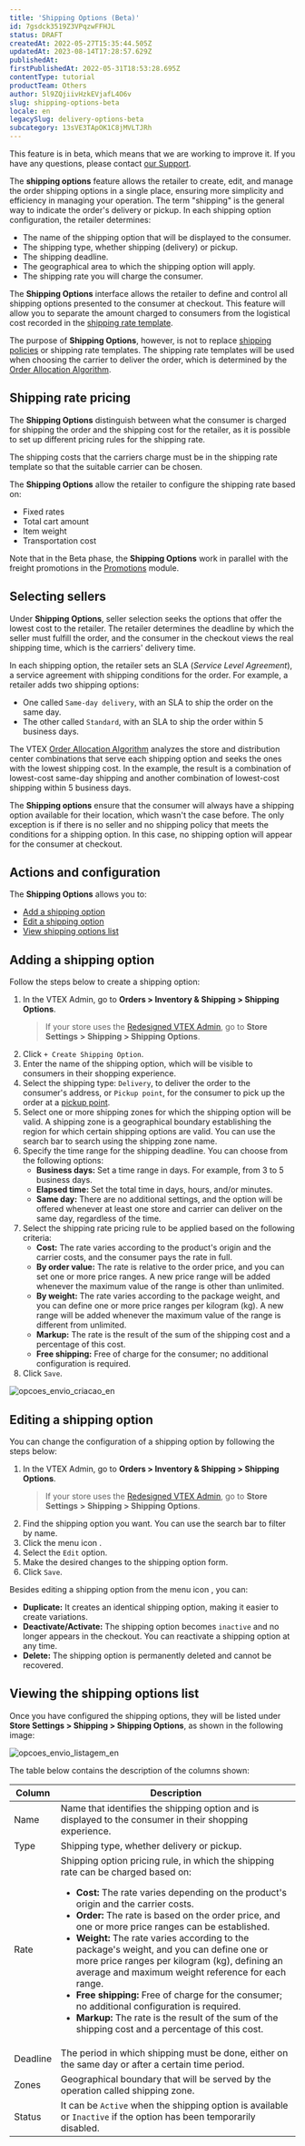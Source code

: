 ```yaml
---
title: 'Shipping Options (Beta)'
id: 7gsdck3519Z3VPqzwFFHJL
status: DRAFT
createdAt: 2022-05-27T15:35:44.505Z
updatedAt: 2023-08-14T17:28:57.629Z
publishedAt: 
firstPublishedAt: 2022-05-31T18:53:28.695Z
contentType: tutorial
productTeam: Others
author: 5l9ZQjiivHzkEVjafL4O6v
slug: shipping-options-beta
locale: en
legacySlug: delivery-options-beta
subcategory: 13sVE3TApOK1C8jMVLTJRh
---
```


<div class="alert alert-info">
<p>This feature is in beta, which means that we are working to improve it. If you have any questions, please contact <a href= "https://support.vtex.com/hc/en-us/requests">our Support</a>.</p>
</div>

The **shipping options** feature allows the retailer to create, edit, and manage the order shipping options in a single place, ensuring more simplicity and efficiency in managing your operation. The term "shipping" is the general way to indicate the order's delivery or pickup. In each shipping option configuration, the retailer determines:

- The name of the shipping option that will be displayed to the consumer.
- The shipping type, whether shipping (delivery) or pickup.
- The shipping deadline.
- The geographical area to which the shipping option will apply.
- The shipping rate you will charge the consumer.

The **Shipping Options** interface allows the retailer to define and control all shipping options presented to the consumer at checkout. This feature will allow you to separate the amount charged to consumers from the logistical cost recorded in the [shipping rate template](https://help.vtex.com/en/tutorial/planilha-de-frete--tutorials_127).

The purpose of **Shipping Options**, however, is not to replace [shipping policies](https://help.vtex.com/en/tutorial/politica-de-envio--tutorials_140) or shipping rate templates. The shipping rate templates will be used when choosing the carrier to deliver the order, which is determined by the [Order Allocation Algorithm](https://help.vtex.com/en/tutorial/order-allocation-algorithm-beta--1zLCAyEdnVe3EsE9Kz88xA).

## Shipping rate pricing

The **Shipping Options** distinguish between what the consumer is charged for shipping the order and the shipping cost for the retailer, as it is possible to set up different pricing rules for the shipping rate.

<div class = "alert alert-info">
The shipping costs that the carriers charge must be in the shipping rate template so that the suitable carrier can be chosen.
</div>

The **Shipping Options** allow the retailer to configure the shipping rate based on:

- Fixed rates
- Total cart amount
- Item weight
- Transportation cost

Note that in the Beta phase, the **Shipping Options** work in parallel with the freight promotions in the [Promotions](https://help.vtex.com/en/tracks/promocoes--6asfF1vFYiZgTQtOzwJchR/2a2D0K85Ahvs4hLnL3Ag7N) module.

## Selecting sellers

Under **Shipping Options**, seller selection seeks the options that offer the lowest cost to the retailer. The retailer determines the deadline by which the seller must fulfill the order, and the consumer in the checkout views the real shipping time, which is the carriers' delivery time.

In each shipping option, the retailer sets an SLA (_Service Level Agreement_), a service agreement with shipping conditions for the order. For example, a retailer adds two shipping options:

- One called `Same-day delivery`, with an SLA to ship the order on the same day.
- The other called `Standard`, with an SLA to ship the order within 5 business days.

The VTEX [Order Allocation Algorithm](https://help.vtex.com/en/tutorial/order-allocation-algorithm-beta--1zLCAyEdnVe3EsE9Kz88xA) analyzes the store and distribution center combinations that serve each shipping option and seeks the ones with the lowest shipping cost. In the example, the result is a combination of lowest-cost same-day shipping and another combination of lowest-cost shipping within 5 business days.

<div class = "alert alert-info">
The <b>Shipping options</b> ensure that the consumer will always have a shipping option available for their location, which wasn't the case before. The only exception is if there is no seller and no shipping policy that meets the conditions for a shipping option. In this case, no shipping option will appear for the consumer at checkout.
</div>

## Actions and configuration

The **Shipping Options** allows you to:

- [Add a shipping option](https://help.vtex.com/en/tutorial/shipping-options-beta--7gsdck3519Z3VPqzwFFHJL#adding-a-shipping-option)
- [Edit a shipping option](https://help.vtex.com/en/tutorial/shipping-options-beta--7gsdck3519Z3VPqzwFFHJL#editing-a-shipping-option)
- [View shipping options list](https://help.vtex.com/en/tutorial/shipping-options-beta--7gsdck3519Z3VPqzwFFHJL#viewing-the-shipping-options-list)

## Adding a shipping option

Follow the steps below to create a shipping option:

1. In the VTEX Admin, go to **Orders > Inventory & Shipping > Shipping Options**.
    > If your store uses the [Redesigned VTEX Admin](https://content.vtex.com/join-new-admin-beta-program-en/), go to **Store Settings** <i class="fas fa-cog" alt="engrenagem azul"></i> **> Shipping > Shipping Options**.
2. Click `+ Create Shipping Option`.
3. Enter the name of the shipping option, which will be visible to consumers in their shopping experience.
4. Select the shipping type: `Delivery`, to deliver the order to the consumer's address, or `Pickup point`, for the consumer to pick up the order at a [pickup point](https://help.vtex.com/en/tutorial/pontos-de-retirada--2fljn6wLjn8M4lJHA6HP3R).
5. Select one or more shipping zones for which the shipping option will be valid. A shipping zone is a geographical boundary establishing the region for which certain shipping options are valid. You can use the search bar to search using the shipping zone name.
6. Specify the time range for the shipping deadline. You can choose from the following options:
    - **Business days:** Set a time range in days. For example, from 3 to 5 business days.
    - **Elapsed time:** Set the total time in days, hours, and/or minutes.
    - **Same day:** There are no additional settings, and the option will be offered whenever at least one store and carrier can deliver on the same day, regardless of the time.
7. Select the shipping rate pricing rule to be applied based on the following criteria:
    - **Cost:** The rate varies according to the product's origin and the carrier costs, and the consumer pays the rate in full.
    - **By order value:** The rate is relative to the order price, and you can set one or more price ranges. A new price range will be added whenever the maximum value of the range is other than unlimited.
    - **By weight:** The rate varies according to the package weight, and you can define one or more price ranges per kilogram (kg). A new range will be added whenever the maximum value of the range is different from unlimited.
    - **Markup:** The rate is the result of the sum of the shipping cost and a percentage of this cost.
    - **Free shipping:** Free of charge for the consumer; no additional configuration is required.
8. Click `Save`.

![opcoes_envio_criacao_en](//images.ctfassets.net/alneenqid6w5/6TOlNWWBTED41BXemhsvQE/3f6e3be89d0d3b4c22216df25aa2c875/opcoes_envio_criacao_en.png)

## Editing a shipping option

You can change the configuration of a shipping option by following the steps below:

1. In the VTEX Admin, go to **Orders > Inventory & Shipping > Shipping Options**.
    > If your store uses the [Redesigned VTEX Admin](https://content.vtex.com/join-new-admin-beta-program-en/), go to **Store Settings** <i class="fas fa-cog" alt="engrenagem azul"></i> **> Shipping > Shipping Options**.
2. Find the shipping option you want. You can use the search bar to filter by name.
3. Click the menu icon <i class="fas fa-ellipsis-v"></i>.
4. Select the `Edit` option.
5. Make the desired changes to the shipping option form.
6. Click `Save`.

Besides editing a shipping option from the menu icon <i class="fas fa-ellipsis-v"></i>, you can:

- **Duplicate:** It creates an identical shipping option, making it easier to create variations.
- **Deactivate/Activate:** The shipping option becomes `inactive` and no longer appears in the checkout. You can reactivate a shipping option at any time.
- **Delete:** The shipping option is permanently deleted and cannot be recovered.

## Viewing the shipping options list

Once you have configured the shipping options, they will be listed under **Store Settings > Shipping > Shipping Options**, as shown in the following image:

![opcoes_envio_listagem_en](//images.ctfassets.net/alneenqid6w5/2MAxFwYr86Y2ErCyo7GRIN/7c6c0928864ee46602bdf7799c9f00b1/opcoes_envio_listagem_en.png)

The table below contains the description of the columns shown:

| **Column** | **Description** |
| ---------- | ---------- |
| Name | Name that identifies the shipping option and is displayed to the consumer in their shopping experience. |
| Type | Shipping type, whether delivery or pickup. |
| Rate | Shipping option pricing rule, in which the shipping rate can be charged based on:<ul><li><b>Cost:</b> The rate varies depending on the product's origin and the carrier costs.</li><li><b>Order:</b> The rate is based on the order price, and one or more price ranges can be established.</li><li><b>Weight:</b> The rate varies according to the package's weight, and you can define one or more price ranges per kilogram (kg), defining an average and maximum weight reference for each range.</li><li><b>Free shipping:</b> Free of charge for the consumer; no additional configuration is required.</li><li><b>Markup:</b> The rate is the result of the sum of the shipping cost and a percentage of this cost.</li></ul> |
| Deadline | The period in which shipping must be done, either on the same day or after a certain time period. |
| Zones | Geographical boundary that will be served by the operation called shipping zone. |
| Status | It can be `Active` when the shipping option is available or `Inactive` if the option has been temporarily disabled. |
